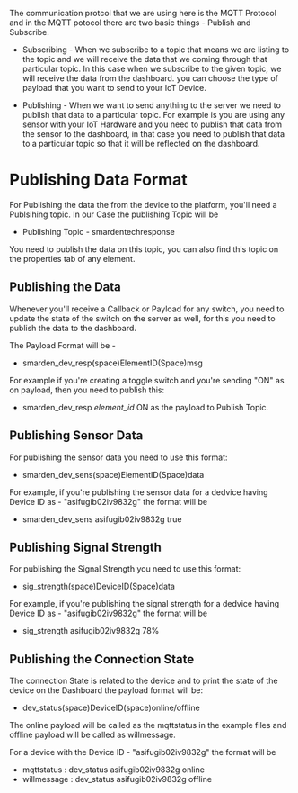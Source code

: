 The communication protcol that we are using here is the MQTT Protocol and in the MQTT potocol there are two basic things - Publish and Subscribe. 

* Subscribing - When we subscribe to a topic that means we are listing to the topic and we will receive the data that we coming through that particular topic. In this case when we subscribe to the given topic, we will receive the data from the dashboard. you can choose the type of payload that you want to send to your IoT Device. 

* Publishing - When we want to send anything to the server we need to publish that data to a particular topic. For example is you are using any sensor with your IoT Hardware and you need to publish that data from the sensor to the dashboard, in that case you need to publish that data to a particular topic so that it will be reflected on the dashboard. 

# Publishing Data Format 

For Publishing the data the from the device to the platform, you'll need a Publsihing topic. In our Case the publishing Topic will be 

* Publishing Topic - smardentechresponse

You need to publish the data on this topic, you can also find this topic on the properties tab of any element.  

## Publishing the Data 

Whenever you'll receive a Callback or Payload for any switch, you need to update the state of the switch on the server as well, for this you need to publish the data to the dashboard. 

The Payload Format will be - 
* smarden_dev_resp(space)ElementID(Space)msg

For example if you're creating a toggle switch and you're sending "ON" as on payload, then you need to publish this: 
* smarden_dev_resp *element_id* ON as the payload to Publish Topic. 

## Publishing Sensor Data 

For publishing the sensor data you need to use this format: 
* smarden_dev_sens(space)ElementID(Space)data

For example, if you're publishing the sensor data for a dedvice having Device ID as - "asifugib02iv9832g" the format will be 
* smarden_dev_sens asifugib02iv9832g true

## Publishing Signal Strength 

For publishing the Signal Strength you need to use this format: 
* sig_strength(space)DeviceID(Space)data

For example, if you're publishing the signal strength for a dedvice having Device ID as - "asifugib02iv9832g" the format will be 
* sig_strength asifugib02iv9832g 78%

## Publishing the Connection State 

The connection State is related to the device and to print the state of the device on the Dashboard the payload format will be: 

* dev_status(space)DeviceID(space)online/offline 

The online payload will be called as the mqttstatus in the example files and offline payload will be called as willmessage. 

For a device with the Device ID - "asifugib02iv9832g" the format will be
* mqttstatus : dev_status asifugib02iv9832g online 
* willmessage : dev_status asifugib02iv9832g offline 

